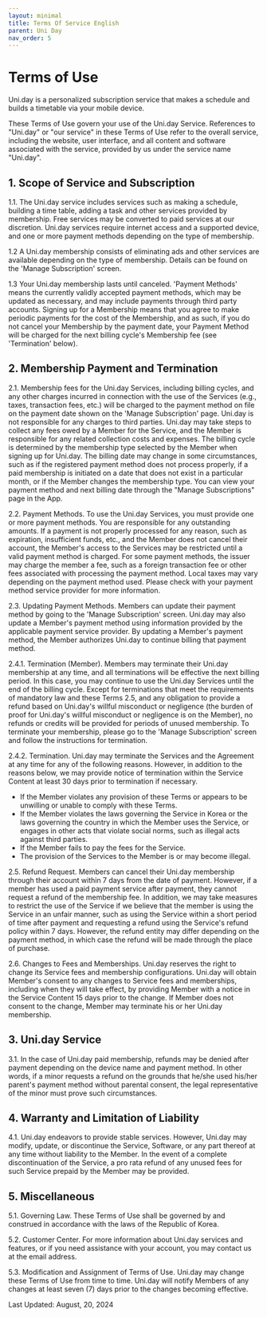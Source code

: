 ```yaml
---
layout: minimal
title: Terms Of Service English
parent: Uni Day
nav_order: 5
---
```


# **Terms of Use**

Uni.day is a personalized subscription service that makes a schedule and builds a timetable via your mobile device.

These Terms of Use govern your use of the Uni.day Service. References to "Uni.day" or "our service" in these Terms of Use refer to the overall service, including the website, user interface, and all content and software associated with the service, provided by us under the service name "Uni.day".

## 1. Scope of Service and Subscription

1.1. The Uni.day service includes services such as making a schedule, building a time table, adding a task and other services provided by membership. Free services may be converted to paid services at our discretion. Uni.day services require internet access and a supported device, and one or more payment methods depending on the type of membership.

1.2 A Uni.day membership consists of eliminating ads and other services are available depending on the type of membership. Details can be found on the 'Manage Subscription' screen.

1.3 Your Uni.day membership lasts until canceled. 'Payment Methods' means the currently validly accepted payment methods, which may be updated as necessary, and may include payments through third party accounts. Signing up for a Membership means that you agree to make periodic payments for the cost of the Membership, and as such, if you do not cancel your Membership by the payment date, your Payment Method will be charged for the next billing cycle's Membership fee (see 'Termination' below).

## 2. Membership Payment and Termination

2.1. Membership fees for the Uni.day Services, including billing cycles, and any other charges incurred in connection with the use of the Services (e.g., taxes, transaction fees, etc.) will be charged to the payment method on file on the payment date shown on the 'Manage Subscription' page. Uni.day is not responsible for any charges to third parties. Uni.day may take steps to collect any fees owed by a Member for the Service, and the Member is responsible for any related collection costs and expenses. The billing cycle is determined by the membership type selected by the Member when signing up for Uni.day. The billing date may change in some circumstances, such as if the registered payment method does not process properly, if a paid membership is initiated on a date that does not exist in a particular month, or if the Member changes the membership type. You can view your payment method and next billing date through the "Manage Subscriptions" page in the App.

2.2. Payment Methods. To use the Uni.day Services, you must provide one or more payment methods. You are responsible for any outstanding amounts. If a payment is not properly processed for any reason, such as expiration, insufficient funds, etc., and the Member does not cancel their account, the Member's access to the Services may be restricted until a valid payment method is charged. For some payment methods, the issuer may charge the member a fee, such as a foreign transaction fee or other fees associated with processing the payment method. Local taxes may vary depending on the payment method used. Please check with your payment method service provider for more information.

2.3. Updating Payment Methods. Members can update their payment method by going to the 'Manage Subscription' screen. Uni.day may also update a Member's payment method using information provided by the applicable payment service provider. By updating a Member's payment method, the Member authorizes Uni.day to continue billing that payment method.

2.4.1. Termination (Member). Members may terminate their Uni.day membership at any time, and all terminations will be effective the next billing period. In this case, you may continue to use the Uni.day Services until the end of the billing cycle. Except for terminations that meet the requirements of mandatory law and these Terms 2.5, and any obligation to provide a refund based on Uni.day's willful misconduct or negligence (the burden of proof for Uni.day's willful misconduct or negligence is on the Member), no refunds or credits will be provided for periods of unused membership. To terminate your membership, please go to the 'Manage Subscription' screen and follow the instructions for termination.

2.4.2. Termination. Uni.day may terminate the Services and the Agreement at any time for any of the following reasons. However, in addition to the reasons below, we may provide notice of termination within the Service Content at least 30 days prior to termination if necessary.

- If the Member violates any provision of these Terms or appears to be unwilling or unable to comply with these Terms.
- If the Member violates the laws governing the Service in Korea or the laws governing the country in which the Member uses the Service, or engages in other acts that violate social norms, such as illegal acts against third parties.
- If the Member fails to pay the fees for the Service.
- The provision of the Services to the Member is or may become illegal.

2.5. Refund Request. Members can cancel their Uni.day membership through their account within 7 days from the date of payment. However, if a member has used a paid payment service after payment, they cannot request a refund of the membership fee. In addition, we may take measures to restrict the use of the Service if we believe that the member is using the Service in an unfair manner, such as using the Service within a short period of time after payment and requesting a refund using the Service's refund policy within 7 days. However, the refund entity may differ depending on the payment method, in which case the refund will be made through the place of purchase.

2.6. Changes to Fees and Memberships. Uni.day reserves the right to change its Service fees and membership configurations. Uni.day will obtain Member's consent to any changes to Service fees and memberships, including when they will take effect, by providing Member with a notice in the Service Content 15 days prior to the change. If Member does not consent to the change, Member may terminate his or her Uni.day membership.

## 3. Uni.day Service

3.1. In the case of Uni.day paid membership, refunds may be denied after payment depending on the device name and payment method. In other words, if a minor requests a refund on the grounds that he/she used his/her parent's payment method without parental consent, the legal representative of the minor must prove such circumstances.

## 4. Warranty and Limitation of Liability

4.1. Uni.day endeavors to provide stable services. However, Uni.day may modify, update, or discontinue the Service, Software, or any part thereof at any time without liability to the Member. In the event of a complete discontinuation of the Service, a pro rata refund of any unused fees for such Service prepaid by the Member may be provided.

## 5. Miscellaneous

5.1. Governing Law. These Terms of Use shall be governed by and construed in accordance with the laws of the Republic of Korea.

5.2. Customer Center. For more information about Uni.day services and features, or if you need assistance with your account, you may contact us at the email address.

5.3. Modification and Assignment of Terms of Use. Uni.day may change these Terms of Use from time to time. Uni.day will notify Members of any changes at least seven (7) days prior to the changes becoming effective.

Last Updated: August, 20, 2024
